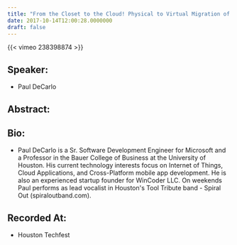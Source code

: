 ```yaml
---
title: "From the Closet to the Cloud! Physical to Virtual Migration of Linux Systems and Services"
date: 2017-10-14T12:00:28.0000000
draft: false
---
```


{{< vimeo 238398874 >}}

## Speaker:

 - Paul DeCarlo

## Abstract:



## Bio:

 - <p>Paul DeCarlo is a Sr. Software Development Engineer for Microsoft and a Professor in the Bauer College of Business at the University of Houston. His current technology interests focus on Internet of Things, Cloud Applications, and Cross-Platform mobile app development. He is also an experienced startup founder for WinCoder LLC. On weekends Paul performs as lead vocalist in Houston's Tool Tribute band - Spiral Out (spiraloutband.com).</p>

## Recorded At:

 - Houston Techfest

